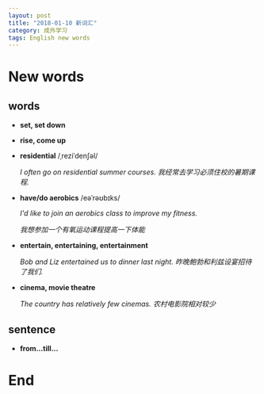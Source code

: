 ```yaml
---
layout: post
title: "2018-01-10 新词汇"
category: 成外学习
tags: English new words
---
```

# New words

## words
* __set, set down__

* __rise, come up__

* __residential__ /ˌreziˈdenʃəl/

  _I often go on residential summer courses. 我经常去学习必须住校的暑期课程._

* __have/do aerobics__ /eəˈrəʊbɪks/

  _I'd like to join an aerobics class to improve my fitness._

  _我想参加一个有氧运动课程提高一下体能_

* __entertain, entertaining, entertainment__

  _Bob and Liz entertained us to dinner last night. 昨晚鲍勃和利兹设宴招待了我们._

* __cinema, movie theatre__

  _The country has relatively few cinemas. 农村电影院相对较少_

## sentence

* __from...till...__


# End
